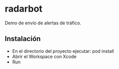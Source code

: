 # radarbot
Demo de envío de alertas de tráfico.

## Instalación
- En el directorio del proyecto ejecutar: pod install
- Abrir el Workspace con Xcode
- Run

